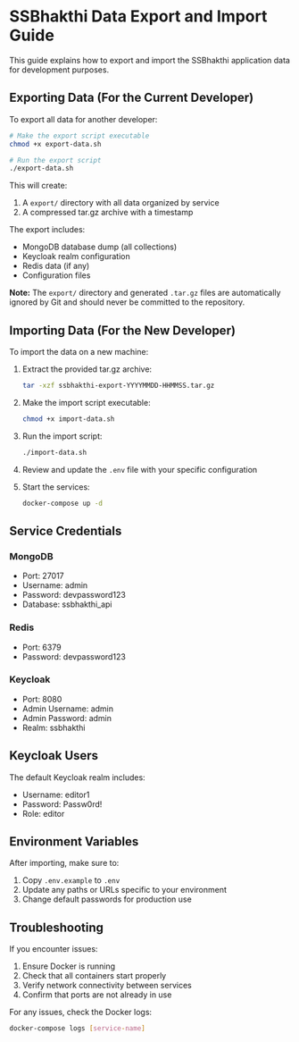 # SSBhakthi Data Export and Import Guide

This guide explains how to export and import the SSBhakthi application data for development purposes.

## Exporting Data (For the Current Developer)

To export all data for another developer:

```bash
# Make the export script executable
chmod +x export-data.sh

# Run the export script
./export-data.sh
```

This will create:

1. A `export/` directory with all data organized by service
2. A compressed tar.gz archive with a timestamp

The export includes:

- MongoDB database dump (all collections)
- Keycloak realm configuration
- Redis data (if any)
- Configuration files

**Note:** The `export/` directory and generated `.tar.gz` files are automatically ignored by Git and should never be committed to the repository.

## Importing Data (For the New Developer)

To import the data on a new machine:

1. Extract the provided tar.gz archive:

   ```bash
   tar -xzf ssbhakthi-export-YYYYMMDD-HHMMSS.tar.gz
   ```

2. Make the import script executable:

   ```bash
   chmod +x import-data.sh
   ```

3. Run the import script:

   ```bash
   ./import-data.sh
   ```

4. Review and update the `.env` file with your specific configuration

5. Start the services:
   ```bash
   docker-compose up -d
   ```

## Service Credentials

### MongoDB

- Port: 27017
- Username: admin
- Password: devpassword123
- Database: ssbhakthi_api

### Redis

- Port: 6379
- Password: devpassword123

### Keycloak

- Port: 8080
- Admin Username: admin
- Admin Password: admin
- Realm: ssbhakthi

## Keycloak Users

The default Keycloak realm includes:

- Username: editor1
- Password: Passw0rd!
- Role: editor

## Environment Variables

After importing, make sure to:

1. Copy `.env.example` to `.env`
2. Update any paths or URLs specific to your environment
3. Change default passwords for production use

## Troubleshooting

If you encounter issues:

1. Ensure Docker is running
2. Check that all containers start properly
3. Verify network connectivity between services
4. Confirm that ports are not already in use

For any issues, check the Docker logs:

```bash
docker-compose logs [service-name]
```
